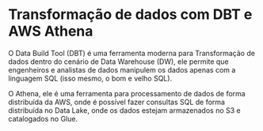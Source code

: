 # Transformação de dados com DBT e AWS Athena

O Data Build Tool (DBT) é uma ferramenta moderna para Transformação de dados dentro do cenário de Data Warehouse (DW), ele permite que engenheiros e analistas de dados manipulem os dados apenas com a linguagem SQL (isso mesmo, o  bom e velho SQL).

O Athena, ele é uma ferramenta para processamento de dados de forma distribuída da AWS, onde é possível fazer consultas SQL de forma distribuída no Data Lake, onde os dados estejam armazenados no S3 e catalogados no Glue.

